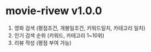 # movie-rivew v1.0.0

1. 영화 검색 (평점조건, 개봉일조건, 키워드일치, 카테고리 일치)
2. 인기 검색 순위 (키워드, 카테고리 1~10위)
3. 리뷰 작성 (평점 부여 가능)
